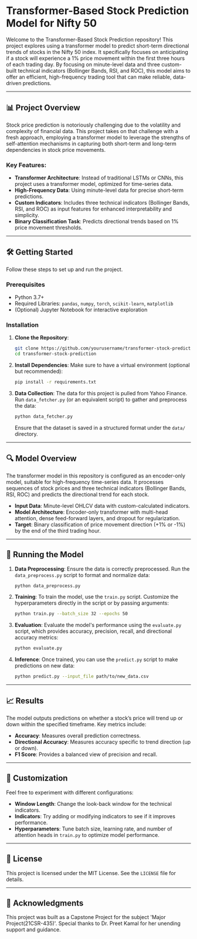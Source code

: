 # Transformer-Based Stock Prediction Model for Nifty 50

Welcome to the Transformer-Based Stock Prediction repository! This project explores using a transformer model to predict short-term directional trends of stocks in the Nifty 50 index. It specifically focuses on anticipating if a stock will experience a 1% price movement within the first three hours of each trading day. By focusing on minute-level data and three custom-built technical indicators (Bollinger Bands, RSI, and ROC), this model aims to offer an efficient, high-frequency trading tool that can make reliable, data-driven predictions.

---

## 📊 Project Overview

Stock price prediction is notoriously challenging due to the volatility and complexity of financial data. This project takes on that challenge with a fresh approach, employing a transformer model to leverage the strengths of self-attention mechanisms in capturing both short-term and long-term dependencies in stock price movements.

### Key Features:
- **Transformer Architecture**: Instead of traditional LSTMs or CNNs, this project uses a transformer model, optimized for time-series data.
- **High-Frequency Data**: Using minute-level data for precise short-term predictions.
- **Custom Indicators**: Includes three technical indicators (Bollinger Bands, RSI, and ROC) as input features for enhanced interpretability and simplicity.
- **Binary Classification Task**: Predicts directional trends based on 1% price movement thresholds.

---

## 🛠️ Getting Started

Follow these steps to set up and run the project.

### Prerequisites

- Python 3.7+
- Required Libraries: `pandas`, `numpy`, `torch`, `scikit-learn`, `matplotlib`
- (Optional) Jupyter Notebook for interactive exploration

### Installation

1. **Clone the Repository**:
   ```bash
   git clone https://github.com/yourusername/transformer-stock-prediction.git
   cd transformer-stock-prediction
   ```

2. **Install Dependencies**:
   Make sure to have a virtual environment (optional but recommended):
   ```bash
   pip install -r requirements.txt
   ```

3. **Data Collection**:
   The data for this project is pulled from Yahoo Finance. Run `data_fetcher.py` (or an equivalent script) to gather and preprocess the data:
   ```bash
   python data_fetcher.py
   ```

   Ensure that the dataset is saved in a structured format under the `data/` directory.

---

## 🔍 Model Overview

The transformer model in this repository is configured as an encoder-only model, suitable for high-frequency time-series data. It processes sequences of stock prices and three technical indicators (Bollinger Bands, RSI, ROC) and predicts the directional trend for each stock.

- **Input Data**: Minute-level OHLCV data with custom-calculated indicators.
- **Model Architecture**: Encoder-only transformer with multi-head attention, dense feed-forward layers, and dropout for regularization.
- **Target**: Binary classification of price movement direction (+1% or -1%) by the end of the third trading hour.

---

## 🚀 Running the Model

1. **Data Preprocessing**:
   Ensure the data is correctly preprocessed. Run the `data_preprocess.py` script to format and normalize data:
   ```bash
   python data_preprocess.py
   ```

2. **Training**:
   To train the model, use the `train.py` script. Customize the hyperparameters directly in the script or by passing arguments:
   ```bash
   python train.py --batch_size 32 --epochs 50
   ```

3. **Evaluation**:
   Evaluate the model's performance using the `evaluate.py` script, which provides accuracy, precision, recall, and directional accuracy metrics:
   ```bash
   python evaluate.py
   ```

4. **Inference**:
   Once trained, you can use the `predict.py` script to make predictions on new data:
   ```bash
   python predict.py --input_file path/to/new_data.csv
   ```

---

## 📈 Results

The model outputs predictions on whether a stock’s price will trend up or down within the specified timeframe. Key metrics include:
- **Accuracy**: Measures overall prediction correctness.
- **Directional Accuracy**: Measures accuracy specific to trend direction (up or down).
- **F1 Score**: Provides a balanced view of precision and recall.

---

## 🔧 Customization

Feel free to experiment with different configurations:
- **Window Length**: Change the look-back window for the technical indicators.
- **Indicators**: Try adding or modifying indicators to see if it improves performance.
- **Hyperparameters**: Tune batch size, learning rate, and number of attention heads in `train.py` to optimize model performance.

---
## 📄 License

This project is licensed under the MIT License. See the `LICENSE` file for details.

---

## 🙌 Acknowledgments

This project was built as a Capstone Project for the subject 'Major Project(21CSR-435)'. Special thanks to Dr. Preet Kamal for her unending support and guidance.

